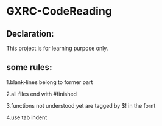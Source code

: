 # GXRC-CodeReading

## Declaration:

This project is for learning purpose only.

## some rules:

1.blank-lines belong to former part

2.all files end with #finished

3.functions not understood yet are tagged by $! in the fornt

4.use tab indent 
  

